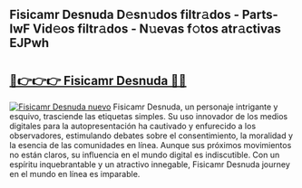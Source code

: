 ## Fisicamr Desnuda D𝚎sn𝚞dos filtr𝚊dos - Parts-IwF Vid𝚎os filtr𝚊dos - N𝚞evas f𝚘tos atr𝚊ctivas EJPwh

# <h2><a href="http://mb9ufos.tromn.icu/?c=Fisicamr+Desnuda">🔗👉👉👉 Fisicamr Desnuda 🔗🔗</a></h2>

[![Fisicamr Desnuda nuevo](https://i.imgur.com/pEAQMta.gif)](http://mb9ufos.tromn.icu/?c=Fisicamr+Desnuda)
Fisicamr Desnuda, un personaje intrigante y esquivo, trasciende las etiquetas simples. Su uso innovador de los medios digitales para la autopresentación ha cautivado y enfurecido a los observadores, estimulando debates sobre el consentimiento, la moralidad y la esencia de las comunidades en línea. Aunque sus próximos movimientos no están claros, su influencia en el mundo digital es indiscutible. Con un espíritu inquebrantable y un atractivo innegable, Fisicamr Desnuda journey en el mundo en línea es imparable.
